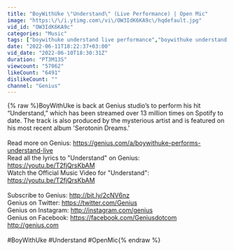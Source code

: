 ```yaml
---
title: "BoyWithUke \"Understand\" (Live Performance) | Open Mic"
image: "https:\/\/i.ytimg.com\/vi\/OW3IdK6KA9c\/hqdefault.jpg"
vid_id: "OW3IdK6KA9c"
categories: "Music"
tags: ["boywithuke understand live performance","boywithuke understand open mic","boywithuke understand"]
date: "2022-06-11T18:22:37+03:00"
vid_date: "2022-06-10T18:30:31Z"
duration: "PT3M13S"
viewcount: "57062"
likeCount: "6491"
dislikeCount: ""
channel: "Genius"
---
```

{% raw %}BoyWithUke is back at Genius studio’s to perform his hit “Understand,” which has been streamed over 13 million times on Spotify to date. The track is also produced by the mysterious artist and is featured on his most recent album 'Serotonin Dreams.'<br /><br />Read more on Genius: <a rel="nofollow" target="blank" href="https://genius.com/a/boywithuke-performs-understand-live">https://genius.com/a/boywithuke-performs-understand-live</a><br />Read all the lyrics to &quot;Understand&quot; on Genius: <a rel="nofollow" target="blank" href="https://youtu.be/T2fjQrsKbAM">https://youtu.be/T2fjQrsKbAM</a><br />Watch the Official Music Video for &quot;Understand&quot;: <a rel="nofollow" target="blank" href="https://youtu.be/T2fjQrsKbAM">https://youtu.be/T2fjQrsKbAM</a><br /><br />Subscribe to Genius: <a rel="nofollow" target="blank" href="http://bit.ly/2cNV6nz">http://bit.ly/2cNV6nz</a><br />Genius on Twitter: <a rel="nofollow" target="blank" href="https://twitter.com/Genius">https://twitter.com/Genius</a><br />Genius on Instagram: <a rel="nofollow" target="blank" href="http://instagram.com/genius">http://instagram.com/genius</a><br />Genius on Facebook: <a rel="nofollow" target="blank" href="https://facebook.com/Geniusdotcom">https://facebook.com/Geniusdotcom</a><br /><a rel="nofollow" target="blank" href="http://genius.com">http://genius.com</a><br /><br />#BoyWithUke #Understand #OpenMic{% endraw %}
